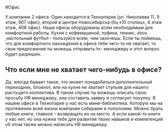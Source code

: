 #Офис

У компании 2 офиса. Один находится в Технопарке (ул. Николаева 11, 9 этаж, 907 офис), второй в центре Новосибирска (бц «10 столиц», 4 этаж этаж, 408 офис).
Наши офисы оборудованы всем необходимым для комфортной работы. Кухня с кофемашиной, пуфики, теннис, xbox ,настольный футбол - пользуйся всем, чем захочешь. Если ты поймешь, что для комфортного нахождения в офисе тебе чего-то не хватает, то свои предложения ты можешь отправить hr- менеджеру и этот вопрос будет разрешен. 


## Что если мне не хватает чего-нибудь в офисе?

Да, иногда бывает такое, что может понадобиться дополнительный переходник, блокнот, или на кухне не хватает стульев для нашего растущего коллектива. В таком случае ты можешь описать свою просьбу HR менеджеру, она составить заявку и согласует покупку.
В нашем офисе в Технопарке у нас есть мини-библиотека. Которую мы на протяжении всей жизни компании собираем и пополняем. Можно брать любые книги, главное - возвращать их на место. 
А если какой-то книги у нас нет, но она нужна тебе для развития твоих навыков и компетенций об этом также можно написать HR менеджеру.
